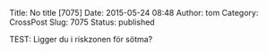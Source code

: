 Title: No title [7075]
Date: 2015-05-24 08:48
Author: tom
Category: CrossPost
Slug: 7075
Status: published

TEST: Ligger du i riskzonen för sötma?

